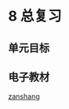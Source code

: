 # 8 总复习

## 单元目标


## 电子教材

<Ebook grade="xxsx5a" :pages="109" :paged="115" ></Ebook>

[zanshang](../res/zanshang.md ':include')